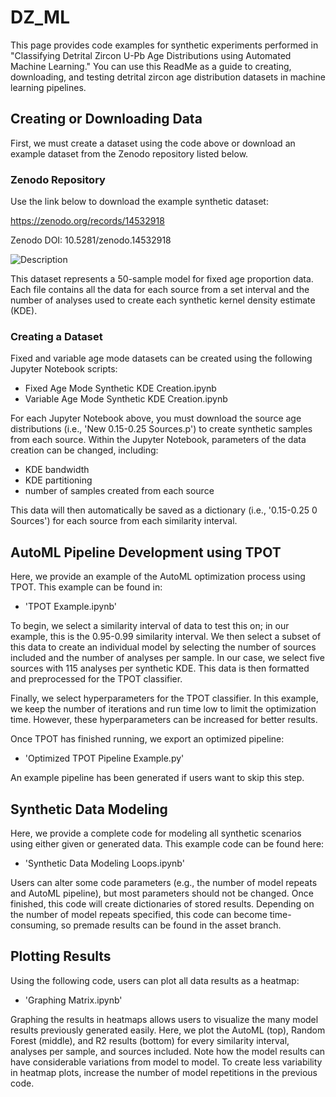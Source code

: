 # DZ_ML
This page provides code examples for synthetic experiments performed in "Classifying Detrital Zircon U-Pb Age Distributions using Automated Machine Learning." You can use this ReadMe as a guide to creating, downloading, and testing detrital zircon age distribution datasets in machine learning pipelines. 

## Creating or Downloading Data
First, we must create a dataset using the code above or download an example dataset from the Zenodo repository listed below.

### Zenodo Repository
Use the link below to download the example synthetic dataset:

https://zenodo.org/records/14532918

Zenodo DOI: 10.5281/zenodo.14532918

![Description]((https://github.com/jackfekete01/DZ_ML/blob/assests/Images/Zenodo_final.png))

This dataset represents a 50-sample model for fixed age proportion data. Each file contains all the data for each source from a set interval and the number of analyses used to create each synthetic kernel density estimate (KDE). 

### Creating a Dataset
Fixed and variable age mode datasets can be created using the following Jupyter Notebook scripts:
- Fixed Age Mode Synthetic KDE Creation.ipynb
- Variable Age Mode Synthetic KDE Creation.ipynb

For each Jupyter Notebook above, you must download the source age distributions (i.e., 'New 0.15-0.25 Sources.p') to create synthetic samples from each source. Within the Jupyter Notebook, parameters of the data creation can be changed, including:
- KDE bandwidth
- KDE partitioning
- number of samples created from each source

This data will then automatically be saved as a dictionary (i.e., '0.15-0.25 0 Sources') for each source from each similarity interval.

## AutoML Pipeline Development using TPOT
Here, we provide an example of the AutoML optimization process using TPOT. This example can be found in:
- 'TPOT Example.ipynb'

To begin, we select a similarity interval of data to test this on; in our example, this is the 0.95-0.99 similarity interval. We then select a subset of this data to create an individual model by selecting the number of sources included and the number of analyses per sample. In our case, we select five sources with 115 analyses per synthetic KDE. This data is then formatted and preprocessed for the TPOT classifier.

Finally, we select hyperparameters for the TPOT classifier. In this example, we keep the number of iterations and run time low to limit the optimization time. However, these hyperparameters can be increased for better results. 

Once TPOT has finished running, we export an optimized pipeline:
- 'Optimized TPOT Pipeline Example.py'

An example pipeline has been generated if users want to skip this step.

## Synthetic Data Modeling
Here, we provide a complete code for modeling all synthetic scenarios using either given or generated data. This example code can be found here:
- 'Synthetic Data Modeling Loops.ipynb'

Users can alter some code parameters (e.g., the number of model repeats and AutoML pipeline), but most parameters should not be changed. Once finished, this code will create dictionaries of stored results. Depending on the number of model repeats specified, this code can become time-consuming, so premade results can be found in the asset branch.

## Plotting Results
Using the following code, users can plot all data results as a heatmap:
- 'Graphing Matrix.ipynb'

Graphing the results in heatmaps allows users to visualize the many model results previously generated easily. Here, we plot the AutoML (top), Random Forest (middle), and R2 results (bottom) for every similarity interval, analyses per sample, and sources included. Note how the model results can have considerable variations from model to model. To create less variability in heatmap plots, increase the number of model repetitions in the previous code.   

